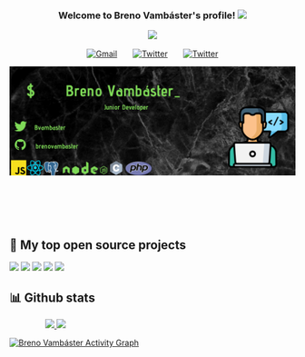 <h3 align="center">
  Welcome to Breno Vambáster's profile!
  <img src="https://media.giphy.com/media/hvRJCLFzcasrR4ia7z/giphy.gif" width="28">
</h3>

<!-- Typing SVG by DenverCoder1 - https://github.com/DenverCoder1/readme-typing-svg -->
<p align="center">
  <a href=""><img src="https://readme-typing-svg.herokuapp.com?font=roboto&color=%25E640D7&size=28&center=true&vCenter=true&width=401&height=45&lines=I'm+Junior+Developer...;and+Computer+Science+Student"></a>
</p>


<p align="center">
  <a href="http://brenovambaster5@gmail.com"> <img width="32px" alt="Gmail" title="gmail" src="https://cdn-icons.flaticon.com/png/512/2875/premium/2875394.png?token=exp=1633701202~hmac=3bd2ff34d09e4ac198a41ffbbdfde709"/></a> 
    &#8287;&#8287; &#8287;&#8287;
  <a href="https://twitter.com/brenoVambaster"> <img width="32px" alt="Twitter" title="twitter" src="https://cdn-icons-png.flaticon.com/512/733/733579.png"/></a>
    &#8287;&#8287; &#8287;&#8287;
  <a href="https://www.instagram.com/brenovambaster/"> <img width="32px" alt="Twitter" title="twitter" src="https://cdn-icons-png.flaticon.com/512/2111/2111463.png"/></a>
</p>

<!--  profile picture  --> 
<img width="" align="left" src="https://github.com/brenovambaster/brenovambaster/blob/main/photo2.png?raw=true" />


</br></br></br></br></br></br></br></br></br></br></br></br></br></br></br></br>
## 📘 My top open source projects

<p align="left">
    <a href="https://github.com/brenovambaster/guia-git"> <img src="https://github-readme-stats.vercel.app/api/pin/?username=brenovambaster&repo=guia-git&theme=algolia" ></a>
    <a href="https://github.com/brenovambaster/Projeto-TreeManager"> <img src="https://github-readme-stats.vercel.app/api/pin/?username=brenovambaster&repo=Projeto-TreeManager&theme=algolia" ></a>
    <a href="https://github.com/brenovambaster/algorithm-and-data-structure"> <img src="https://github-readme-stats.vercel.app/api/pin/?username=brenovambaster&repo=algorithm-and-data-structure&theme=algolia" ></a>
    <a href="https://github.com/brenovambaster/Imantel"> <img src="https://github-readme-stats.vercel.app/api/pin/?username=brenovambaster&repo=Imantel&theme=algolia" ></a>
    <a href="https://github.com/brenovambaster/Solutions"> <img src="https://github-readme-stats.vercel.app/api/pin/?username=brenovambaster&repo=Solutions&theme=algolia" ></a>
    
</p>

## 📊 Github stats

&#8287;&#8287;&#8287;&#8287;&#8287;&#8287;&#8287;&#8287;&#8287;&#8287;&#8287;&#8287;&#8287;&#8287;&#8287;
<a href="#" > <img algin="left" width="400px" src="https://github-readme-stats.vercel.app/api/top-langs/?username=brenovambaster&hide=html&langs_count=8&layout=compact" /> </a>
<a href="#" algin="right" > <img algin="right" width="480px"  src="https://github-readme-stats.vercel.app/api?username=brenovambaster&langs_count=8&theme=default&layout=compact&show_icons=true&count_private=true&include_all_commits=true" /> </a>
   


<a href="https://github.com/brenovambaster/brenovambaster"><img alt="Breno Vambáster Activity Graph" src="https://activity-graph.herokuapp.com/graph?username=brenovambaster&bg_color=1F222E&color=F8D866&line=F85D7F&point=FFFFFF&hide_border=true" /></a>
